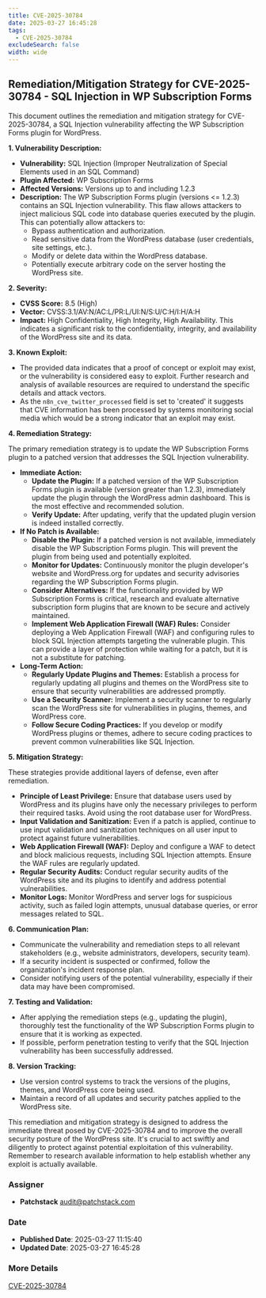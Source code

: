 ```yaml
---
title: CVE-2025-30784
date: 2025-03-27 16:45:28
tags:
  - CVE-2025-30784
excludeSearch: false
width: wide
---
```


## Remediation/Mitigation Strategy for CVE-2025-30784 - SQL Injection in WP Subscription Forms

This document outlines the remediation and mitigation strategy for CVE-2025-30784, a SQL Injection vulnerability affecting the WP Subscription Forms plugin for WordPress.

**1. Vulnerability Description:**

*   **Vulnerability:** SQL Injection (Improper Neutralization of Special Elements used in an SQL Command)
*   **Plugin Affected:** WP Subscription Forms
*   **Affected Versions:** Versions up to and including 1.2.3
*   **Description:** The WP Subscription Forms plugin (versions <= 1.2.3) contains an SQL Injection vulnerability. This flaw allows attackers to inject malicious SQL code into database queries executed by the plugin. This can potentially allow attackers to:
    *   Bypass authentication and authorization.
    *   Read sensitive data from the WordPress database (user credentials, site settings, etc.).
    *   Modify or delete data within the WordPress database.
    *   Potentially execute arbitrary code on the server hosting the WordPress site.

**2. Severity:**

*   **CVSS Score:** 8.5 (High)
*   **Vector:** CVSS:3.1/AV:N/AC:L/PR:L/UI:N/S:U/C:H/I:H/A:H
*   **Impact:** High Confidentiality, High Integrity, High Availability. This indicates a significant risk to the confidentiality, integrity, and availability of the WordPress site and its data.

**3. Known Exploit:**

*   The provided data indicates that a proof of concept or exploit may exist, or the vulnerability is considered easy to exploit. Further research and analysis of available resources are required to understand the specific details and attack vectors.
*   As the `n8n_cve_twitter_processed` field is set to 'created' it suggests that CVE information has been processed by systems monitoring social media which would be a strong indicator that an exploit may exist.

**4. Remediation Strategy:**

The primary remediation strategy is to update the WP Subscription Forms plugin to a patched version that addresses the SQL Injection vulnerability.

*   **Immediate Action:**
    *   **Update the Plugin:** If a patched version of the WP Subscription Forms plugin is available (version greater than 1.2.3), immediately update the plugin through the WordPress admin dashboard. This is the most effective and recommended solution.
    *   **Verify Update:** After updating, verify that the updated plugin version is indeed installed correctly.
*   **If No Patch is Available:**
    *   **Disable the Plugin:** If a patched version is not available, immediately disable the WP Subscription Forms plugin.  This will prevent the plugin from being used and potentially exploited.
    *   **Monitor for Updates:** Continuously monitor the plugin developer's website and WordPress.org for updates and security advisories regarding the WP Subscription Forms plugin.
    *   **Consider Alternatives:** If the functionality provided by WP Subscription Forms is critical, research and evaluate alternative subscription form plugins that are known to be secure and actively maintained.
    *   **Implement Web Application Firewall (WAF) Rules:**  Consider deploying a Web Application Firewall (WAF) and configuring rules to block SQL Injection attempts targeting the vulnerable plugin. This can provide a layer of protection while waiting for a patch, but it is not a substitute for patching.
*   **Long-Term Action:**
    *   **Regularly Update Plugins and Themes:**  Establish a process for regularly updating all plugins and themes on the WordPress site to ensure that security vulnerabilities are addressed promptly.
    *   **Use a Security Scanner:** Implement a security scanner to regularly scan the WordPress site for vulnerabilities in plugins, themes, and WordPress core.
    *   **Follow Secure Coding Practices:**  If you develop or modify WordPress plugins or themes, adhere to secure coding practices to prevent common vulnerabilities like SQL Injection.

**5. Mitigation Strategy:**

These strategies provide additional layers of defense, even after remediation.

*   **Principle of Least Privilege:** Ensure that database users used by WordPress and its plugins have only the necessary privileges to perform their required tasks. Avoid using the root database user for WordPress.
*   **Input Validation and Sanitization:** Even if a patch is applied, continue to use input validation and sanitization techniques on all user input to protect against future vulnerabilities.
*   **Web Application Firewall (WAF):**  Deploy and configure a WAF to detect and block malicious requests, including SQL Injection attempts.  Ensure the WAF rules are regularly updated.
*   **Regular Security Audits:** Conduct regular security audits of the WordPress site and its plugins to identify and address potential vulnerabilities.
*   **Monitor Logs:** Monitor WordPress and server logs for suspicious activity, such as failed login attempts, unusual database queries, or error messages related to SQL.

**6. Communication Plan:**

*   Communicate the vulnerability and remediation steps to all relevant stakeholders (e.g., website administrators, developers, security team).
*   If a security incident is suspected or confirmed, follow the organization's incident response plan.
*   Consider notifying users of the potential vulnerability, especially if their data may have been compromised.

**7. Testing and Validation:**

*   After applying the remediation steps (e.g., updating the plugin), thoroughly test the functionality of the WP Subscription Forms plugin to ensure that it is working as expected.
*   If possible, perform penetration testing to verify that the SQL Injection vulnerability has been successfully addressed.

**8. Version Tracking:**

*   Use version control systems to track the versions of the plugins, themes, and WordPress core being used.
*   Maintain a record of all updates and security patches applied to the WordPress site.

This remediation and mitigation strategy is designed to address the immediate threat posed by CVE-2025-30784 and to improve the overall security posture of the WordPress site.  It's crucial to act swiftly and diligently to protect against potential exploitation of this vulnerability. Remember to research available information to help establish whether any exploit is actually available.

### Assigner
- **Patchstack** <audit@patchstack.com>

### Date
- **Published Date**: 2025-03-27 11:15:40
- **Updated Date**: 2025-03-27 16:45:28

### More Details
[CVE-2025-30784](https://www.cvedetails.com/cve/CVE-2025-30784)